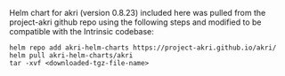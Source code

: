 Helm chart for akri (version 0.8.23) included here was pulled from the project-akri github repo using the following steps and modified to be compatible with the Intrinsic codebase:
```
helm repo add akri-helm-charts https://project-akri.github.io/akri/ 
helm pull akri-helm-charts/akri
tar -xvf <downloaded-tgz-file-name>
```

